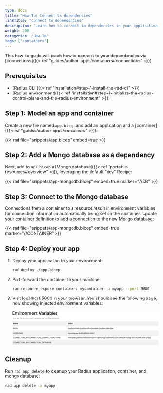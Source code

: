 ```yaml
---
type: docs
title: "How-To: Connect to dependencies"
linkTitle: "Connect to dependencies"
description: "Learn how to connect to dependencies in your application via connections"
weight: 200
categories: "How-To"
tags: ["containers"]
---
```


This how-to guide will teach how to connect to your dependencies via [connections]({{< ref "guides/author-apps/containers#connections" >}})

## Prerequisites

- [Radius CLI]({{< ref "installation#step-1-install-the-rad-cli" >}})
- [Radius environment]({{< ref "installation#step-3-initialize-the-radius-control-plane-and-the-radius-environment" >}})

## Step 1: Model an app and container

Create a new file named `app.bicep` and add an application and a [container]({{< ref "guides/author-apps/containers" >}}):

{{< rad file="snippets/app.bicep" embed=true >}}

## Step 2: Add a Mongo database as a dependency

Next, add to `app.bicep` a [Mongo database]({{< ref "portable-resources#overview" >}}), leveraging the default "dev" Recipe:

{{< rad file="snippets/app-mongodb.bicep" embed=true marker="//DB" >}}


## Step 3: Connect to the Mongo database

Connections from a container to a resource result in environment variables for connection information automatically being set on the container. Update your container definition to add a connection to the new Mongo database:

{{< rad file="snippets/app-mongodb.bicep" embed=true marker="//CONTAINER" >}}

## Step 4: Deploy your app

1. Deploy your application to your environment:

   ```bash
   rad deploy ./app.bicep
   ```
1. Port-forward the container to your machine:

    ```bash
    rad resource expose containers mycontainer -a myapp --port 5000
    ```
1. Visit [localhost:5000](http://localhost:5000) in your browser. You should see the following page, now showing injected environment variables:

   <img src="./connections.png" alt="Screenshot of the app printing all the environment variables" width=1000px />
   
## Cleanup

Run `rad app delete` to cleanup your Radius application, container, and mongo database:

```bash
rad app delete -a myapp
```
